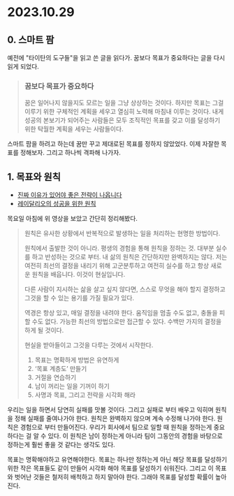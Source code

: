 # 2023.10.29

## 0. 스마트 팜

예전에 "타이탄의 도구들"을 읽고 쓴 글을 읽다가. 꿈보다 목표가 중요하다는 글을 다시 읽게 되었다.

> ### 꿈보다 목표가 중요하다
> 꿈은 일어나지 않을지도 모르는 일을 그냥 상상하는 것이다. 하지만 목표는 그걸 이루기 위한 구체적인 계획을 세우고 열심히 노력해 마침내 이루는 것이다. 내게 성공의 본보기가 되어주는 사람들은 모두 조직적인 목표를 갖고 이를 달성하기 위한 탁월한 계획을 세우는 사람들이다.

스마트 팜을 하려고 하는데 꿈만 꾸고 제대로된 목표를 정하지 않았었다. 이제 자잘한 목표를 정해보자. 그리고 하나씩 격파해 나가자.

## 1. 목표와 원칙

- [진짜 이유가 있어야 좋은 전략이 나옵니다](https://youtu.be/6f1ZpifGLsw?si=4WqHRAgha4pyL1-B)
- [레이달리오의 성공을 위한 원칙](https://youtu.be/RatvKKjpr90?si=vaUMX5HkdAEVh83E)

목요일 아침에 위 영상을 보았고 간단히 정리해봤다.

> 원칙은 유사한 상황에서 반복적으로 발생하는 일을 처리하는 현명한 방법이다.
>
> 원칙에서 출발한 것이 아니라. 평생의 경험을 통해 원칙을 정하는 것. 대부분 실수를 하고 반성하는 것으로 부터. 내 삶의 원칙은 간단하지만 완벽하지는 않다.
> 저는 여전히 최선의 결정을 내리기 위해 고군분투하고 여전히 실수를 하고 항상 새로운 원칙을 배웁니다. 이것이 현실입니다.
>
> 다른 사람이 지시하는 삶을 살고 싶지 않다면, 스스로 무엇을 해야 할지 결정하고 그것을 할 수 있는 용기를 가질 필요가 있다.
>
> 역경은 항상 있고, 매일 결정을 내려야 한다. 움직임을 멈출 수도 없고, 충돌을 피할 수도 없다. 가능한 최선의 방법으로만 접근할 수 있다.
> 수백만 가지의 결정을 하게 될 것이다.
>
> 현실을 받아들이고 그것을 다루는 것에서 시작한다.
>
> 1. 목표는 명확하게 방법은 유연하게
> 2. ‘목표 계층도’ 만들기
> 3. 거절을 연습하기
> 4. 남이 꺼리는 일을 기꺼이 하기
> 5. 사명과 목표, 그리고 전략을 시각화 해라

우리는 일을 하면서 당연히 실패를 맛볼 것이다. 그리고 실패로 부터 배우고 익히며 원칙을 정해 실패를 줄여나가야 한다. 원칙은 완벽하지 않으며 계속 수정해 나가야 한다. 원칙은 경험으로 부터 만들어진다. 우리가 회사에서 팀으로 일할 때 원칙을 정하는게 중요하다는 걸 알 수 있다. 이 원칙은 남이 정하는게 아니라 팀이 그동안의 경험을 바탕으로 정하는게 훨씬 좋을 것 같다는 생각도 있다.

목표는 명확해야하고 유연해야한다. 목표는 하나만 정하는게 아닌 해당 목표를 달성하기 위한 작은 목표들도 같이 만들어 시각화 해야 목표를 달성하기 쉬워진다. 그리고 이 목표와 벗어난 것들은 철저히 배척하고 하지 말아야 한다. 그래야 목표를 달성할 확률이 높아진다.
